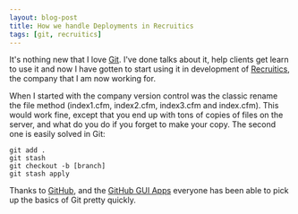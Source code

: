 ```yaml
---
layout: blog-post
title: How we handle Deployments in Recruitics
tags: [git, recruitics]
---
```


It's nothing new that I love [Git][]. I've done talks about it, help clients get learn to use it and now I have gotten to start using it in development of [Recruitics][], the company that I am now working for.

When I started with the company version control was the classic rename the file method (index1.cfm, index2.cfm, index3.cfm and index.cfm). This would work fine, except that you end up with tons of copies of files on the server, and what do you do if you forget to make your copy. The second one is easily solved in Git:
  
    git add .
    git stash
    git checkout -b [branch]
    git stash apply

Thanks to [GitHub][], and the [GitHub GUI Apps][gitgui] everyone has been able to pick up the basics of Git pretty quickly.

[Git]: http://git-scm.com "Git DVCS"
[Recruitics]: http://recruitics.com "Internet Recruitment Marketing"
[GitHub]: http://github.com/davejlong "Hosted Git with GitHub"
[gitgui]: http://mac.github.com "GitHub for Mac"

